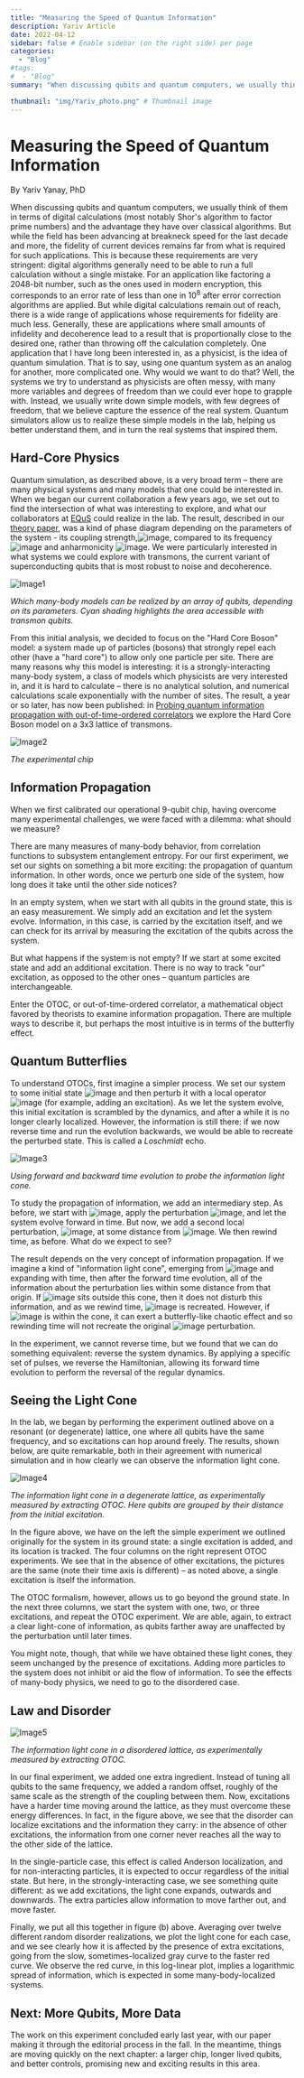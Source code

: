 ```yaml
---
title: "Measuring the Speed of Quantum Information"
description: Yariv Article
date: 2022-04-12
sidebar: false # Enable sidebar (on the right side) per page
categories:
  - "Blog"
#tags:
#  - "Blog"
summary: "When discussing qubits and quantum computers, we usually think of them in terms of digital calculations (most notably Shor's algorithm to factor prime numbers) and the advantage they have over classical algorithms. But while the field has been advancing at breakneck speed for the last decade and more, the fidelity of current devices remains far from what is required for such applications. This is because these requirements are very stringent: digital algorithms generally need to be able to run a full calculation without a single mistake. For an application like factoring a 2048-bit number, such as the ones used in modern encryption, this corresponds to an error rate of less than one in 10<sup>8</sup> after error correction algorithms are applied. Read more!"

thumbnail: "img/Yariv_photo.png" # Thumbnail image
---
```

# Measuring the Speed of Quantum Information #

By Yariv Yanay, PhD

When discussing qubits and quantum computers, we usually think of them in terms of digital calculations (most notably Shor's algorithm to factor prime numbers) and the advantage they have over classical algorithms. But while the field has been advancing at breakneck speed for the last decade and more, the fidelity of current devices remains far from what is required for such applications. This is because these requirements are very stringent: digital algorithms generally need to be able to run a full calculation without a single mistake. For an application like factoring a 2048-bit number, such as the ones used in modern encryption, this corresponds to an error rate of less than one in 10<sup>8</sup> after error correction algorithms are applied.
But while digital calculations remain out of reach, there is a wide range of applications whose requirements for fidelity are much less. Generally, these are applications where small amounts of infidelity and decoherence lead to a result that is proportionally close to the desired one, rather than throwing off the calculation completely. One application that I have long been interested in, as a physicist, is the idea of quantum simulation. That is to say, using one quantum system as an analog for another, more complicated one.
Why would we want to do that? Well, the systems we try to understand as physicists are often messy, with many more variables and degrees of freedom than we could ever hope to grapple with. Instead, we usually write down simple models, with few degrees of freedom, that we believe capture the essence of the real system. Quantum simulators allow us to realize these simple models in the lab, helping us better understand them, and in turn the real systems that inspired them.

## Hard-Core Physics ##
Quantum simulation, as described above, is a very broad term – there are many physical systems and many models that one could be interested in. When we began our current collaboration a few years ago, we set out to find the intersection of what was interesting to explore, and what our collaborators at [EQuS](https://equs.mit.edu/) could realize in the lab.
The result, described in our [theory paper](https://doi.org/10.1038/s41534-020-0269-1), was a kind of phase diagram depending on the parameters of the system - its coupling strength,![image](https://user-images.githubusercontent.com/85365118/163075193-87e6d5eb-d0e2-4044-90aa-a39141e76354.png), compared to its frequency![image](https://user-images.githubusercontent.com/85365118/163077209-05407b51-89f3-4e74-b2f3-e762c88f9a8a.png) and anharmonicity ![image](https://user-images.githubusercontent.com/85365118/163077243-12fc2092-b36e-4654-ac59-c9f725fb3fa2.png). We were particularly interested in what systems we could explore with transmons, the current variant of superconducting qubits that is most robust to noise and decoherence.

![Image1](/content/img/Yariv_image1.png)

*Which many-body models can be realized by an array of qubits, depending on its parameters. Cyan shading highlights the area accessible with transmon qubits.*

From this initial analysis, we decided to focus on the "Hard Core Boson" model: a system made up of particles (bosons) that strongly repel each other (have a "hard core") to allow only one particle per site. There are many reasons why this model is interesting: it is a strongly-interacting many-body system, a class of models which physicists are very interested in, and it is hard to calculate – there is no analytical solution, and numerical calculations scale exponentially with the number of sites.
The result, a year or so later, has now been published: in [Probing quantum information propagation with out-of-time-ordered correlators](https://doi.org/10.1038/s41567-021-01430-w) we explore the Hard Core Boson model on a 3x3 lattice of transmons.
 
![Image2](/content/img/Yariv_image2.png)
 
*The experimental chip*

## Information Propagation ##
When we first calibrated our operational 9-qubit chip, having overcome many experimental challenges, we were faced with a dilemma: what should we measure?

There are many measures of many-body behavior, from correlation functions to subsystem entanglement entropy. For our first experiment, we set our sights on something a bit more exciting: the propagation of quantum information. In other words, once we perturb one side of the system, how long does it take until the other side notices?

In an empty system, when we start with all qubits in the ground state, this is an easy measurement. We simply add an excitation and let the system evolve. Information, in this case, is carried by the excitation itself, and we can check for its arrival by measuring the excitation of the qubits across the system.

But what happens if the system is not empty? If we start at some excited state and add an additional excitation. There is no way to track "our" excitation, as opposed to the other ones – quantum particles are interchangeable.

Enter the OTOC, or out-of-time-ordered correlator, a mathematical object favored by theorists to examine information propagation. There are multiple ways to describe it, but perhaps the most intuitive is in terms of the butterfly effect.

## Quantum Butterflies ##
To understand OTOCs, first imagine a simpler process. We set our system to some initial state ![image](https://user-images.githubusercontent.com/85365118/163077629-4edcc490-089e-4578-a55e-824338e0c808.png) and then perturb it with a local operator ![image](https://user-images.githubusercontent.com/85365118/163077670-7f3cdcdd-5d2f-4d0b-89cf-fca2c36732d6.png) (for example, adding an excitation). As we let the system evolve, this initial excitation is scrambled by the dynamics, and after a while it is no longer clearly localized. However, the information is still there: if we now reverse time and run the evolution backwards, we would be able to recreate the perturbed state. This is called a *Loschmidt* echo.

![Image3](/content/img/Yariv_image3.png)

*Using forward and backward time evolution to probe the information light cone.*

To study the propagation of information, we add an intermediary step. As before, we start with ![image](https://user-images.githubusercontent.com/85365118/163078237-40cdc5a0-277f-4969-a8b5-bda783ce2105.png), apply the perturbation ![image](https://user-images.githubusercontent.com/85365118/163078298-86f393bd-4151-46eb-8fab-b0aeca0fcb7c.png), and let the system evolve forward in time. But now, we add a second local perturbation, ![image](https://user-images.githubusercontent.com/85365118/163078339-91c658f6-8c0b-4182-b9a3-5fa6848a1dc6.png), at some distance from ![image](https://user-images.githubusercontent.com/85365118/163078363-5850a055-71fe-433d-9e09-cd68cfc3519a.png). We then rewind time, as before. What do we expect to see?

The result depends on the very concept of information propagation. If we imagine a kind of "information light cone", emerging from ![image](https://user-images.githubusercontent.com/85365118/163078576-604be7d9-3e9a-4f85-b866-821db9a6e310.png) and expanding with time, then after the forward time evolution, all of the information about the perturbation lies within some distance from that origin. If ![image](https://user-images.githubusercontent.com/85365118/163078640-d5103015-e0ec-422c-8094-2a671e744244.png) sits outside this cone, then it does not disturb this information, and as we rewind time, ![image](https://user-images.githubusercontent.com/85365118/163078705-857e5e48-69fa-41ea-b47f-6426598e644b.png) is recreated. However, if  ![image](https://user-images.githubusercontent.com/85365118/163078750-cccec7c4-4d1f-447f-b3b7-348a3cd2c63c.png) is within the cone, it can exert a butterfly-like chaotic effect and so rewinding time will not recreate the original ![image](https://user-images.githubusercontent.com/85365118/163078813-0c2497db-71bc-4810-990b-e3e50b8dffee.png) perturbation.

In the experiment, we cannot reverse time, but we found that we can do something equivalent: reverse the system dynamics. By applying a specific set of pulses, we reverse the Hamiltonian, allowing its forward time evolution to perform the reversal of the regular dynamics.

## Seeing the Light Cone ##
In the lab, we began by performing the experiment outlined above on a resonant (or degenerate) lattice, one where all qubits have the same frequency, and so excitations can hop around freely. The results, shown below, are quite remarkable, both in their agreement with numerical simulation and in how clearly we can observe the information light cone.

![Image4](/content/img/Yariv_image4.png)
 
*The information light cone in a degenerate lattice, as experimentally measured by extracting OTOC. Here qubits are grouped by their distance from the initial excitation.*

In the figure above, we have on the left the simple experiment we outlined originally for the system in its ground state: a single excitation is added, and its location is tracked. The four columns on the right represent OTOC experiments. We see that in the absence of other excitations, the pictures are the same (note their time axis is different) – as noted above, a single excitation is itself the information.

The OTOC formalism, however, allows us to go beyond the ground state. In the next three columns, we start the system with one, two, or three excitations, and repeat the OTOC experiment. We are able, again, to extract a clear light-cone of information, as qubits farther away are unaffected by the perturbation until later times.

You might note, though, that while we have obtained these light cones, they seem unchanged by the presence of excitations. Adding more particles to the system does not inhibit or aid the flow of information. To see the effects of many-body physics, we need to go to the disordered case.

## Law and Disorder ##

![Image5](/content/img/Yariv_image5.png)

*The information light cone in a disordered lattice, as experimentally measured by extracting OTOC.*

In our final experiment, we added one extra ingredient. Instead of tuning all qubits to the same frequency, we added a random offset, roughly of the same scale as the strength of the coupling between them. Now, excitations have a harder time moving around the lattice, as they must overcome these energy differences. In fact, in the figure above, we see that the disorder can localize excitations and the information they carry: in the absence of other excitations, the information from one corner never reaches all the way to the other side of the lattice.

In the single-particle case, this effect is called Anderson localization, and for non-interacting particles, it is expected to occur regardless of the initial state. But here, in the strongly-interacting case, we see something quite different: as we add excitations, the light cone expands, outwards and downwards. The extra particles allow information to move farther out, and move faster.

Finally, we put all this together in figure (b) above. Averaging over twelve different random disorder realizations, we plot the light cone for each case, and we see clearly how it is affected by the presence of extra excitations, going from the slow, sometimes-localized gray curve to the faster red curve. We observe the red curve, in this log-linear plot, implies a logarithmic spread of information, which is expected in some many-body-localized systems.

## Next: More Qubits, More Data ##
The work on this experiment concluded early last year, with our paper making it through the editorial process in the fall. In the meantime, things are moving quickly on the next chapter: a larger chip, longer lived qubits, and better controls, promising new and exciting results in this area.
